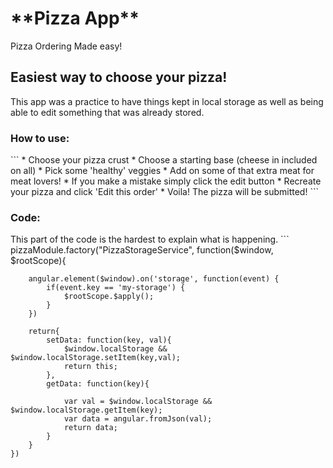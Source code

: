 <h1>**Pizza App**</h1>

Pizza Ordering Made easy!
<h2>Easiest way to choose your pizza!</h2>
<p>This app was a practice to have things kept in local storage as well as being able to edit something that was already stored.</p>

<h3>How to use:</h3>
```
* Choose your pizza crust
* Choose a starting base (cheese in included on all)
* Pick some 'healthy' veggies
* Add on some of that extra meat for meat lovers!
* If you make a mistake simply click the edit button
* Recreate your pizza and click 'Edit this order'
* Voila! The pizza will be submitted!
```
<h3>Code:</h3>
<p>This part of the code is the hardest to explain what is happening.
``` 
 pizzaModule.factory("PizzaStorageService", function($window, $rootScope){
        
        angular.element($window).on('storage', function(event) {
            if(event.key == 'my-storage') {
                $rootScope.$apply();
            }
        })
        
        return{
            setData: function(key, val){
                $window.localStorage && $window.localStorage.setItem(key,val);
                return this;
            },
            getData: function(key){
                
                var val = $window.localStorage && $window.localStorage.getItem(key);
                var data = angular.fromJson(val);
                return data;
            }
        }
    })         

